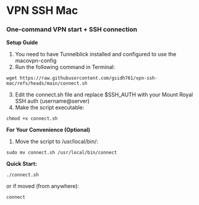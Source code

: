 # VPN SSH Mac  
### One-command VPN start + SSH connection  

**Setup Guide**
1. You need to have Tunnelblick installed and configured to use the macovpn-config
2. Run the following command in Terminal:
```
wget https://raw.githubusercontent.com/gsidh761/vpn-ssh-mac/refs/heads/main/connect.sh
```
3. Edit the connect.sh file and replace $SSH_AUTH with your Mount Royal SSH auth (username@server)
4. Make the script executable:
```
chmod +x connect.sh
```

**For Your Convenience (Optional)**
1. Move the script to /usr/local/bin/:
```
sudo mv connect.sh /usr/local/bin/connect
```

**Quick Start:**  
``` 
./connect.sh 
```
or if moved (from anywhere):
```
connect 
```
